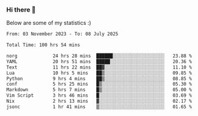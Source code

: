 ### Hi there 👋
Below are some of my statistics :)

<!--START_SECTION:waka-->

```txt
From: 03 November 2023 - To: 08 July 2025

Total Time: 100 hrs 54 mins

norg             24 hrs 28 mins  ██████░░░░░░░░░░░░░░░░░░░   23.88 %
YAML             20 hrs 51 mins  █████░░░░░░░░░░░░░░░░░░░░   20.36 %
Text             11 hrs 22 mins  ██▓░░░░░░░░░░░░░░░░░░░░░░   11.10 %
Lua              10 hrs 5 mins   ██▒░░░░░░░░░░░░░░░░░░░░░░   09.85 %
Python           9 hrs 4 mins    ██▒░░░░░░░░░░░░░░░░░░░░░░   08.85 %
conf             5 hrs 25 mins   █▒░░░░░░░░░░░░░░░░░░░░░░░   05.30 %
Markdown         5 hrs 7 mins    █▒░░░░░░░░░░░░░░░░░░░░░░░   05.00 %
Vim Script       3 hrs 46 mins   █░░░░░░░░░░░░░░░░░░░░░░░░   03.69 %
Nix              2 hrs 13 mins   ▓░░░░░░░░░░░░░░░░░░░░░░░░   02.17 %
jsonc            1 hr 41 mins    ▒░░░░░░░░░░░░░░░░░░░░░░░░   01.65 %
```

<!--END_SECTION:waka-->

<!--
**KlapenHz/KlapenHz** is a ✨ _special_ ✨ repository because its `README.md` (this file) appears on your GitHub profile.

Here are some ideas to get you started:

- 🔭 I’m currently working on ...
- 🌱 I’m currently learning ...
- 👯 I’m looking to collaborate on ...
- 🤔 I’m looking for help with ...
- 💬 Ask me about ...
- 📫 How to reach me: ...
- 😄 Pronouns: ...
- ⚡ Fun fact: ...
-->
